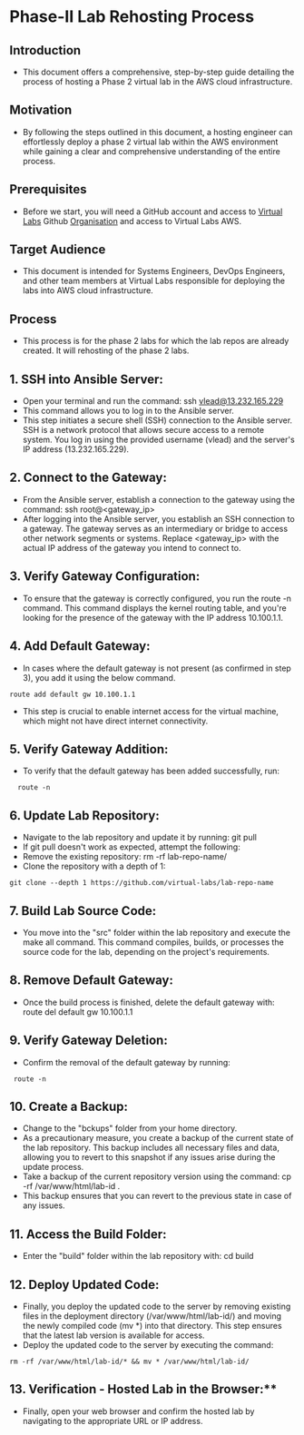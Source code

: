 # Phase-II Lab Rehosting Process

## Introduction 
- This document offers a comprehensive, step-by-step guide detailing the process of hosting a Phase 2 virtual lab in the AWS cloud infrastructure.

## Motivation
- By following the steps outlined in this document, a hosting engineer can effortlessly deploy a phase 2 virtual lab within the AWS environment while gaining a clear and comprehensive understanding of the entire process.

## Prerequisites
- Before we start, you will need a GitHub account and access to [Virtual Labs](https://www.vlab.co.in/) Github [Organisation](https://github.com/virtual-labs) and access to Virtual Labs AWS.

## Target Audience 
- This document is intended for Systems Engineers, DevOps Engineers, and other team members at Virtual Labs responsible for deploying the labs into AWS cloud infrastructure.

## Process
- This process is for the phase 2 labs for which the lab repos are already created. It will rehosting of the phase 2 labs.

## 1. SSH into Ansible Server:
- Open your terminal and run the command: ssh vlead@13.232.165.229
- This command allows you to log in to the Ansible server.
- This step initiates a secure shell (SSH) connection to the Ansible server. SSH is a network protocol that allows secure access to a remote system. You log in using the provided username (vlead) and the server's IP address (13.232.165.229).

## 2. Connect to the Gateway:
- From the Ansible server, establish a connection to the gateway using the command: ssh root@<gateway_ip>
- After logging into the Ansible server, you establish an SSH connection to a gateway. The gateway serves as an intermediary or bridge to access other network segments or systems. Replace <gateway_ip> with the actual IP address of the gateway you intend to connect to.

## 3. Verify Gateway Configuration:
- To ensure that the gateway is correctly configured, you run the route -n command. This command displays the kernel routing table, and you're looking for the presence of the gateway with the IP address 10.100.1.1.

## 4. Add Default Gateway:
- In cases where the default gateway is not present (as confirmed in step 3), you add it using the below command.
~~~
route add default gw 10.100.1.1
~~~
- This step is crucial to enable internet access for the virtual machine, which might not have direct internet connectivity.

## 5. Verify Gateway Addition:
- To verify that the default gateway has been added successfully, run:
~~~
  route -n
~~~
## 6. Update Lab Repository:
- Navigate to the lab repository and update it by running: git pull
- If git pull doesn't work as expected, attempt the following:
- Remove the existing repository: rm -rf lab-repo-name/
- Clone the repository with a depth of 1:
~~~
git clone --depth 1 https://github.com/virtual-labs/lab-repo-name
~~~

## 7. Build Lab Source Code:
- You move into the "src" folder within the lab repository and execute the make all command. This command compiles, builds, or processes the source code for the lab, depending on the project's requirements.

## 8. Remove Default Gateway:
- Once the build process is finished, delete the default gateway with: route del default gw 10.100.1.1

## 9. Verify Gateway Deletion:
- Confirm the removal of the default gateway by running:
~~~
 route -n
~~~

## 10. Create a Backup:
- Change to the "bckups" folder from your home directory.
- As a precautionary measure, you create a backup of the current state of the lab repository. This backup includes all necessary files and data, allowing you to revert to this snapshot if any issues arise during the update process.
- Take a backup of the current repository version using the command: cp -rf /var/www/html/lab-id .
- This backup ensures that you can revert to the previous state in case of any issues.

## 11. Access the Build Folder:
- Enter the "build" folder within the lab repository with: cd build

## 12. Deploy Updated Code:
- Finally, you deploy the updated code to the server by removing existing files in the deployment directory (/var/www/html/lab-id/) and moving the newly compiled code (mv *) into that directory. This step ensures that the latest lab version is available for access.
- Deploy the updated code to the server by executing the command:
~~~
rm -rf /var/www/html/lab-id/* && mv * /var/www/html/lab-id/
~~~
## 13. Verification - Hosted Lab in the Browser:**
- Finally, open your web browser and confirm the hosted lab by navigating to the appropriate URL or IP address.
